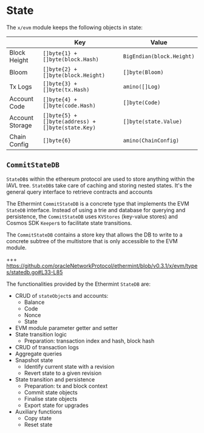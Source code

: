 <!--
order: 2
-->

# State

The `x/evm` module keeps the following objects in state:

|                 | Key                                               | Value                     |
|-----------------|---------------------------------------------------|---------------------------|
| Block Height    | `[]byte{1} + []byte(block.Hash)`                  | `BigEndian(block.Height)` |
| Bloom           | `[]byte{2} + []byte(block.Height)`                | `[]byte(Bloom)`           |
| Tx Logs         | `[]byte{3} + []byte(tx.Hash)`                     | `amino([]Log)`            |
| Account Code    | `[]byte{4} + []byte(code.Hash)`                   | `[]byte(Code)`            |
| Account Storage | `[]byte{5} + []byte(address) + []byte(state.Key)` | `[]byte(state.Value)`     |
| Chain Config    | `[]byte{6}`                                       | `amino(ChainConfig)`      |

## `CommitStateDB`

`StateDB`s within the ethereum protocol are used to store anything within the IAVL tree. `StateDB`s
take care of caching and storing nested states. It's the general query interface to retrieve
contracts and accounts

The Ethermint `CommitStateDB` is a concrete type that implements the EVM `StateDB` interface.
Instead of using a trie and database for querying and persistence, the `CommitStateDB` uses
`KVStores` (key-value stores) and Cosmos SDK `Keeper`s to facilitate state transitions.

The `CommitStateDB` contains a store key that allows the DB to write to a concrete subtree of the
multistore that is only accessible to the EVM module.

+++ https://github.com/oracleNetworkProtocol/ethermint/blob/v0.3.1/x/evm/types/statedb.go#L33-L85

The functionalities provided by the Ethermint `StateDB` are:

* CRUD of `stateObject`s and accounts:
  * Balance
  * Code
  * Nonce
  * State
* EVM module parameter getter and setter
* State transition logic
  * Preparation: transaction index and hash, block hash
* CRUD of transaction logs
* Aggregate queries
* Snapshot state
  * Identify current state with a revision
  * Revert state to a given revision
* State transition and persistence
  * Preparation: tx and block context
  * Commit state objects
  * Finalise state objects
  * Export state for upgrades
* Auxiliary functions
  * Copy state
  * Reset state
